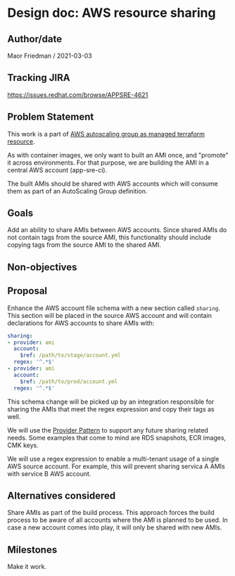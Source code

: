 # Design doc: AWS resource sharing

## Author/date

Maor Friedman / 2021-03-03

## Tracking JIRA

https://issues.redhat.com/browse/APPSRE-4621

## Problem Statement

This work is a part of [AWS autoscaling group as managed terraform resource](https://issues.redhat.com/browse/APPSRE-3925).

As with container images, we only want to built an AMI once, and "promote" it across environments. For that purpose, we are building the AMI in a central AWS account (app-sre-ci).

The built AMIs should be shared with AWS accounts which will consume them as part of an AutoScaling Group definition.

## Goals

Add an ability to share AMIs between AWS accounts. Since shared AMIs do not contain tags from the source AMI, this functionality should include copying tags from the source AMI to the shared AMI.

## Non-objectives

## Proposal

Enhance the AWS account file schema with a new section called `sharing`. This section will be placed in the source AWS account and will contain declarations for AWS accounts to share AMIs with:
```yaml
sharing:
- provider: ami
  account:
    $ref: /path/to/stage/account.yml
  regex: '^.*$'
- provider: ami
  account:
    $ref: /path/to/prod/account.yml
  regex: '^.*$'
```

This schema change will be picked up by an integration responsible for sharing the AMIs that meet the regex expression and copy their tags as well.

We will use the [Provider Pattern](https://gitlab.cee.redhat.com/service/app-interface/-/blob/master/docs/app-interface/qontract-reconcile-patterns.md#the-provider-pattern) to support any future sharing related needs. Some examples that come to mind are RDS snapshots, ECR images, CMK keys.

We will use a regex expression to enable a multi-tenant usage of a single AWS source account. For example, this will prevent sharing servica A AMIs with service B AWS account.

## Alternatives considered

Share AMIs as part of the build process. This approach forces the build process to be aware of all accounts where the AMI is planned to be used. In case a new account comes into play, it will only be shared with new AMIs.

## Milestones

Make it work.
